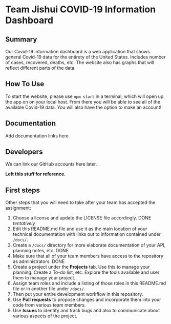 # Team Jishui COVID-19 Information Dashboard

## Summary 

Our Covid-19 information dashboard is a web application that shows general Covid-19 data for the entirety of the United States.
Includes number of cases, recovered, deaths, etc. 
The website also has graphs that will reflect different parts of the data.


## How To Use

To start the website, please use `npm start` in a terminal, which will open up the app on on your local host. 
From there you will be able to see all of the available Covid-19 data.
You will also have the option to make an account!


## Documentation

Add documentation links here

## Developers

We can link our GitHub accounts here later.


**Left this stuff for reference.**

## First steps

Other steps that you will need to take after your team has accepted the assignment:

1. Choose a license and update the LICENSE file accordingly. DONE *tentatively*
2. Edit this README.md file and use it as the main location of your technical documentation with links out to information contained under `/docs/`.
3. Create a `/docs/` directory for more elaborate documentation of your API, planning notes, etc. DONE
4. Make sure that all of your team members have access to the repository as administrators. DONE
5. Create a project under the **Projects** tab. Use this to manage your planning. Create a To-do list, etc. 
Explore the tools available and user them to manage your project.
7. Assign team roles and include a listing of those roles in this README.md file or in another file under `/docs/`.
8. Then put your entire development workflow in this repository.
9. Use **Pull requests** to propose changes and incorporate them into your code from various team members. 
10. Use **Issues** to identify and track bugs and also to communicate about various aspects of the project.
